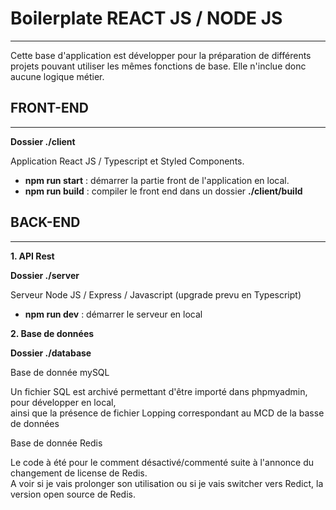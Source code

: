 # Boilerplate REACT JS / NODE JS

-------

Cette base d'application est développer pour la préparation de différents projets pouvant utiliser les mêmes fonctions de base. Elle n'inclue donc aucune logique métier.


## FRONT-END

--------------------------

__Dossier ./client__

Application React JS / Typescript et Styled Components.

* __npm run start__ : démarrer la partie front de l'application en local.
* __npm run build__ : compiler le front end dans un dossier __./client/build__


## BACK-END

--------------------------

__1. API Rest__

__Dossier ./server__

Serveur Node JS / Express / Javascript (upgrade prevu en Typescript)

* __npm run dev__ : démarrer le serveur en local

__2. Base de données__

__Dossier ./database__

Base de donnée mySQL

Un fichier SQL est archivé permettant d'être importé dans phpmyadmin, pour développer en local,  
ainsi que la présence de fichier Lopping correspondant au MCD de la basse de données

Base de donnée Redis

Le code à été pour le comment désactivé/commenté suite à l'annonce du changement de license de Redis.  
A voir si je vais prolonger son utilisation ou si je vais switcher vers Redict, la version open source de Redis.

